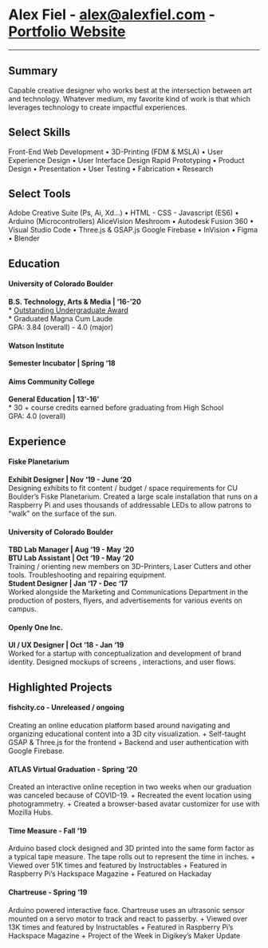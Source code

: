 # **Alex Fiel** - <alex@alexfiel.com> - [Portfolio Website](https://alexfiel.com)

---

## Summary
Capable creative designer who works best at the intersection between art and technology. Whatever medium, my
favorite kind of work is that which leverages technology to create impactful experiences.

## Select Skills  
Front-End Web Development • 3D-Printing (FDM & MSLA) • User Experience Design • User Interface Design
Rapid Prototyping • Product Design • Presentation • User Testing • Fabrication • Research

## Select Tools
Adobe Creative Suite (Ps, Ai, Xd…) • HTML - CSS - Javascript (ES6) • Arduino (Microcontrollers)
AliceVision Meshroom • Autodesk Fusion 360 • Visual Studio Code • Three.js & GSAP.js
Google Firebase • InVision • Figma • Blender

## Education   
#### University of Colorado Boulder
  **B.S. Technology, Arts & Media | ‘16-’20**     
    * [Outstanding Undergraduate Award](https://bit.ly/FielBio)    
    * Graduated Magna Cum Laude  
      GPA: 3.84 (overall) - 4.0 (major)  

#### Watson Institute
  **Semester Incubator | Spring ‘18**    

#### Aims Community College
  **General Education | 13’-16’**    
    * 30 + course credits earned before graduating from High School  
      GPA: 4.0 (overall)

## Experience
#### Fiske Planetarium
  **Exhibit Designer | Nov ‘19 - June ‘20**    
    Designing exhibits to fit content / budget / space requirements for CU
    Boulder’s Fiske Planetarium. Created a large scale installation that runs on
    a Raspberry Pi and uses thousands of addressable LEDs to allow patrons to
    “walk” on the surface of the sun.

#### University of Colorado Boulder
  **TBD Lab Manager | Aug ‘19 - May ‘20**   
  **BTU Lab Assistant | Oct ‘19 - May ‘20**    
    Training / orienting new members on 3D-Printers, Laser Cutters and other
    tools. Troubleshooting and repairing equipment.  
  **Student Designer | Jan ‘17 - Dec ‘17**    
    Worked alongside the Marketing and Communications Department in the
    production of posters, flyers, and advertisements for various events on
    campus.

#### Openly One Inc.
  **UI / UX Designer | Oct ‘18 - Jan ‘19**  
    Worked for a startup with conceptualization and development of brand
    identity. Designed mockups of screens , interactions, and user flows.

## Highlighted Projects
#### fishcity.co - Unreleased / ongoing
  Creating an online education platform based around navigating and organizing educational content into a 3D city visualization.
    + Self-taught GSAP & Three.js for the frontend
    + Backend and user authentication with Google Firebase.

#### ATLAS Virtual Graduation - Spring ‘20
  Created an interactive online reception in two weeks when our graduation was canceled because of COVID-19.
    + Recreated the event location using photogrammetry.
    + Created a browser-based avatar customizer for use with Mozilla Hubs.

#### Time Measure - Fall ‘19
  Arduino based clock designed and 3D printed into the same form factor as a
  typical tape measure. The tape rolls out to represent the time in inches.
    + Viewed over 51K times and featured by Instructables
    + Featured in Raspberry Pi’s Hackspace Magazine
    + Featured on Hackaday

#### Chartreuse - Spring ‘19
  Arduino powered interactive face. Chartreuse uses an ultrasonic sensor
  mounted on a servo motor to track and react to passerby.
    + Viewed over 13K times and featured by Instructables
    + Featured in Raspberry Pi’s Hackspace Magazine
    + Project of the Week in Digikey’s Maker Update
